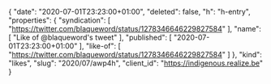 {
  "date": "2020-07-01T23:23:00+01:00",
  "deleted": false,
  "h": "h-entry",
  "properties": {
    "syndication": [
      "https://twitter.com/blaqueword/status/1278346646229827584"
    ],
    "name": [
      "Like of @blaqueword's tweet"
    ],
    "published": [
      "2020-07-01T23:23:00+01:00"
    ],
    "like-of": [
      "https://twitter.com/blaqueword/status/1278346646229827584"
    ]
  },
  "kind": "likes",
  "slug": "2020/07/awp4h",
  "client_id": "https://indigenous.realize.be"
}
